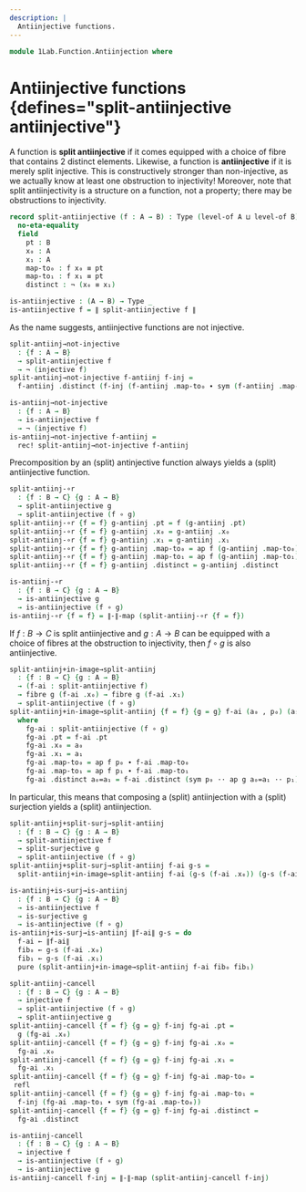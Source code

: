 ```yaml
---
description: |
  Antiinjective functions.
---
```

<!--
```agda
open import 1Lab.Function.Surjection
open import 1Lab.Function.Embedding
open import 1Lab.HLevel.Universe
open import 1Lab.HIT.Truncation
open import 1Lab.HLevel.Closure
open import 1Lab.Inductive
open import 1Lab.Equiv
open import 1Lab.Path
open import 1Lab.Type

open import Meta.Idiom
open import Meta.Bind
```
-->
```agda
module 1Lab.Function.Antiinjection where
```

<!--
```
private variable
  ℓ ℓ₁ : Level
  A B C : Type ℓ
  w x : A
```
-->

# Antiinjective functions {defines="split-antiinjective antiinjective"}

A function is **split antiinjective** if it comes equipped with a choice
of fibre that contains 2 distinct elements. Likewise, a function is
**antiinjective** if it is merely split injective. This is constructively
stronger than non-injective, as we actually know at least one obstruction
to injectivity! Moreover, note that split antiinjectivity is a structure
on a function, not a property; there may be obstructions to injectivity.

```agda
record split-antiinjective (f : A → B) : Type (level-of A ⊔ level-of B) where
  no-eta-equality
  field
    pt : B
    x₀ : A
    x₁ : A
    map-to₀ : f x₀ ≡ pt
    map-to₁ : f x₁ ≡ pt
    distinct : ¬ (x₀ ≡ x₁)

is-antiinjective : (A → B) → Type _
is-antiinjective f = ∥ split-antiinjective f ∥
```

<!--
```agda
open split-antiinjective
```
-->

As the name suggests, antiinjective functions are not injective.

```agda
split-antiinj→not-injective
  : {f : A → B}
  → split-antiinjective f
  → ¬ (injective f)
split-antiinj→not-injective f-antiinj f-inj =
  f-antiinj .distinct (f-inj (f-antiinj .map-to₀ ∙ sym (f-antiinj .map-to₁)))

is-antiinj→not-injective
  : {f : A → B}
  → is-antiinjective f
  → ¬ (injective f)
is-antiinj→not-injective f-antiinj =
  rec! split-antiinj→not-injective f-antiinj
```

<!--
```agda
split-antiinj→not-equiv
  : {f : A → B}
  → split-antiinjective f
  → ¬ (is-equiv f)
split-antiinj→not-equiv f-ai f-eqv =
  split-antiinj→not-injective f-ai (Equiv.injective (_ , f-eqv))

is-antiinj→not-equiv
  : {f : A → B}
  → is-antiinjective f
  → ¬ (is-equiv f)
is-antiinj→not-equiv f-ai f-eqv =
  is-antiinj→not-injective f-ai (Equiv.injective (_ , f-eqv))
```
-->

Precomposition by an (split) antinjective function always yields a
(split) antiinjective function.

```agda
split-antiinj-∘r
  : {f : B → C} {g : A → B}
  → split-antiinjective g
  → split-antiinjective (f ∘ g)
split-antiinj-∘r {f = f} g-antiinj .pt = f (g-antiinj .pt)
split-antiinj-∘r {f = f} g-antiinj .x₀ = g-antiinj .x₀
split-antiinj-∘r {f = f} g-antiinj .x₁ = g-antiinj .x₁
split-antiinj-∘r {f = f} g-antiinj .map-to₀ = ap f (g-antiinj .map-to₀)
split-antiinj-∘r {f = f} g-antiinj .map-to₁ = ap f (g-antiinj .map-to₁)
split-antiinj-∘r {f = f} g-antiinj .distinct = g-antiinj .distinct

is-antiinj-∘r
  : {f : B → C} {g : A → B}
  → is-antiinjective g
  → is-antiinjective (f ∘ g)
is-antiinj-∘r {f = f} = ∥-∥-map (split-antiinj-∘r {f = f})
```

If $f : B \to C$ is split antiinjective and $g : A \to B$ can be equipped with a choice
of fibres at the obstruction to injectivity, then $f \circ g$ is also antiinjective.

```agda
split-antiinj+in-image→split-antiinj
  : {f : B → C} {g : A → B}
  → (f-ai : split-antiinjective f)
  → fibre g (f-ai .x₀) → fibre g (f-ai .x₁)
  → split-antiinjective (f ∘ g)
split-antiinj+in-image→split-antiinj {f = f} {g = g} f-ai (a₀ , p₀) (a₁ , p₁) = fg-ai
  where
    fg-ai : split-antiinjective (f ∘ g)
    fg-ai .pt = f-ai .pt
    fg-ai .x₀ = a₀
    fg-ai .x₁ = a₁
    fg-ai .map-to₀ = ap f p₀ ∙ f-ai .map-to₀
    fg-ai .map-to₁ = ap f p₁ ∙ f-ai .map-to₁
    fg-ai .distinct a₀=a₁ = f-ai .distinct (sym p₀ ·· ap g a₀=a₁ ·· p₁)
```

In particular, this means that composing a (split) antiinjection with a (split)
surjection yields a (split) antiinjection.

```agda
split-antiinj+split-surj→split-antiinj
  : {f : B → C} {g : A → B}
  → split-antiinjective f
  → split-surjective g
  → split-antiinjective (f ∘ g)
split-antiinj+split-surj→split-antiinj f-ai g-s =
  split-antiinj+in-image→split-antiinj f-ai (g-s (f-ai .x₀)) (g-s (f-ai .x₁))

is-antiinj+is-surj→is-antiinj
  : {f : B → C} {g : A → B}
  → is-antiinjective f
  → is-surjective g
  → is-antiinjective (f ∘ g)
is-antiinj+is-surj→is-antiinj ∥f-ai∥ g-s = do
  f-ai ← ∥f-ai∥
  fib₀ ← g-s (f-ai .x₀)
  fib₁ ← g-s (f-ai .x₁)
  pure (split-antiinj+in-image→split-antiinj f-ai fib₀ fib₁)
```

```agda
split-antiinj-cancell
  : {f : B → C} {g : A → B}
  → injective f
  → split-antiinjective (f ∘ g)
  → split-antiinjective g
split-antiinj-cancell {f = f} {g = g} f-inj fg-ai .pt =
  g (fg-ai .x₀)
split-antiinj-cancell {f = f} {g = g} f-inj fg-ai .x₀ =
  fg-ai .x₀
split-antiinj-cancell {f = f} {g = g} f-inj fg-ai .x₁ =
  fg-ai .x₁
split-antiinj-cancell {f = f} {g = g} f-inj fg-ai .map-to₀ =
 refl
split-antiinj-cancell {f = f} {g = g} f-inj fg-ai .map-to₁ =
  f-inj (fg-ai .map-to₁ ∙ sym (fg-ai .map-to₀))
split-antiinj-cancell {f = f} {g = g} f-inj fg-ai .distinct =
  fg-ai .distinct

is-antiinj-cancell
  : {f : B → C} {g : A → B}
  → injective f
  → is-antiinjective (f ∘ g)
  → is-antiinjective g
is-antiinj-cancell f-inj = ∥-∥-map (split-antiinj-cancell f-inj)
```
